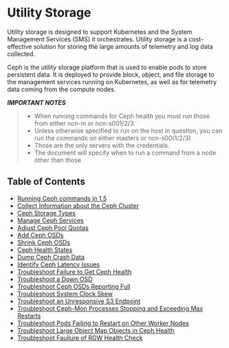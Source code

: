 # Utility Storage

Utility storage is designed to support Kubernetes and the System Management Services \(SMS\) it orchestrates. Utility storage is a cost-effective solution for storing the large amounts of telemetry and log data collected.

Ceph is the utility storage platform that is used to enable pods to store persistent data. It is deployed to provide block, object, and file storage to the management services running on Kubernetes, as well as for telemetry data coming from the compute nodes.

***IMPORTANT NOTES***
>
> - When running commands for Ceph health you must run those from either ncn-m or ncn-s001/2/3.  
> - Unless otherwise specified to run on the host in question, you can run the commands on either masters or ncn-s00(1/2/3)
> - Those are the only servers with the credentials.  
> - The document will specify when to run a command from a node other than those

## Table of Contents

- [Running Ceph commands in 1.5](cephadm-reference.md)
- [Collect Information about the Ceph Cluster](Collect_Information_About_the_Ceph_Cluster.md)  
- [Ceph Storage Types](Ceph_Storage_Types.md)
- [Manage Ceph Services](Manage_Ceph_Services.md)
- [Adjust Ceph Pool Quotas](Adjust_Ceph_Pool_Quotas.md)  
- [Add Ceph OSDs](Add_Ceph_OSDs.md)  
- [Shrink Ceph OSDs](Shrink_Ceph_OSDs.md)  
- [Ceph Health States](Ceph_Health_States.md)  
- [Dump Ceph Crash Data](Dump_Ceph_Crash_Data.md)  
- [Identify Ceph Latency Issues](Identify_Ceph_Latency_Issues.md)  
- [Troubleshoot Failure to Get Ceph Health](Troubleshoot_Failure_to_Get_Ceph_Health.md)  
- [Troubleshoot a Down OSD](Troubleshoot_a_Down_OSD.md)  
- [Troubleshoot Ceph OSDs Reporting Full](Troubleshoot_Ceph_OSDs_Reporting_Full.md)  
- [Troubleshoot System Clock Skew](Troubleshoot_System_Clock_Skew.md)  
- [Troubleshoot an Unresponsive S3 Endpoint](Troubleshoot_an_Unresponsive_S3_Endpoint.md)  
- [Troubleshoot Ceph-Mon Processes Stopping and Exceeding Max Restarts](Troubleshoot_Ceph-Mon_Processes_Stopping_and_Exceeding_Max_Restarts.md)  
- [Troubleshoot Pods Failing to Restart on Other Worker Nodes](Troubleshoot_Pods_Failing_to_Restart_on_Other_Worker_Nodes.md)  
- [Troubleshoot Large Object Map Objects in Ceph Health](Troubleshoot_Large_Object_Map_Objects_in_Ceph_Health.md)  
- [Troubleshoot Fauilure of RGW Health Check](Troubleshoot_RGW_Health_Check_Fail.md)
